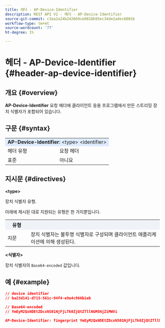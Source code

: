 ```yaml
---
title: 헤더 - AP-Device-Identifier
description: REST API V2 - 헤더 - AP-Device-Identifier
source-git-commit: c3aa2a24b242669ce0818b95ec34de2adec8001b
workflow-type: tm+mt
source-wordcount: '77'
ht-degree: 1%

---
```



# 헤더 - AP-Device-Identifier {#header-ap-device-identifier}

## 개요 {#overview}

<b>AP-Device-Identifier</b> 요청 헤더에 클라이언트 응용 프로그램에서 만든 스트리밍 장치 식별자가 포함되어 있습니다.

## 구문 {#syntax}

<table>
   <tr>
      <td style="background-color: #DEEBFF;" colspan="2"><b>AP-Device-Identifier</b>: &lt;type&gt; &lt;identifier&gt;</td>
   </tr>
   <tr>
      <td>헤더 유형</td>
      <td>요청 헤더</td>
   </tr>
   <tr>
      <td>표준</td>
      <td>아니요</td>
   </tr>
</table>

## 지시문 {#directives}

<b>&lt;type></b>

장치 식별자 유형.

아래에 제시된 대로 지원되는 유형은 한 가지뿐입니다.

<table>
   <tr>
      <th style="background-color: #EFF2F7; width: 15%;">유형</th>
      <th style="background-color: #EFF2F7;"></th>
   </tr>
   <tr>
      <td>지문</td>
      <td>장치 식별자는 불투명 식별자로 구성되며 클라이언트 애플리케이션에 의해 생성된다.</td>
   </tr>
</table>


<b>&lt;식별자></b>

장치 식별자의 `Base64-encoded` 값입니다.

## 예 {#example}

```JSON
// device identifier
// ba23d141-d715-561c-94f4-e9e4c966b1eb

// Base64-encoded
// YmEyM2QxNDEtZDcxNS01NjFjLTk0ZjQtZTllNGM5NjZiMWVi

AP-Device-Identifier: fingerprint YmEyM2QxNDEtZDcxNS01NjFjLTk0ZjQtZTllNGM5NjZiMWVi
```
